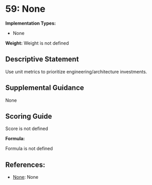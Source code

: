 # 59: None

**Implementation Types:**

- None

**Weight:** Weight is not defined

## Descriptive Statement

Use unit metrics to prioritize engineering/architecture investments.

## Supplemental Guidance

None

## Scoring Guide

Score is not defined

**Formula:**

Formula is not defined

## References:

- [None](None): None
